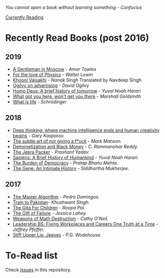*You cannot open a book without learning something - Confucius*

[Currently
Reading](https://github.com/amsaha/my-reading-list/issues?q=is%3Aissue+is%3Aopen+label%3A%22%5B+CURRENTLY+READING+%5D%22)

# Recently Read Books (post 2016)

## 2019 ##

- [A Gentleman in Moscow](https://github.com/amsaha/my-reading-list/issues/36) - *Amor Towles*
- [For the love of Physics](https://github.com/amsaha/my-reading-list/issues/6) - *Walter Lewin*
- [Khooni Vaisakhi](https://github.com/amsaha/my-reading-list/issues/34) - *Nanak Singh* Translated by Navdeep Singh
- [Ogilvy on advertising](https://github.com/amsaha/my-reading-list/issues/31) - *David Ogilvy*
- [Homo Deus: A brief history of tomorrow](https://github.com/amsaha/my-reading-list/issues/5) - *Yuval Noah Harari*
- [What got you here, won't get you there](https://github.com/amsaha/my-reading-list/issues/32) - *Marshall Goldsmith*
- [What is life](https://github.com/amsaha/my-reading-list/issues/9) - *Schrödinger*

## 2018 ##
- [Deep thinking: where machine intelligence ends and human creativity begins](https://github.com/amsaha/my-reading-list/issues/12) - *Gary Kasparov.*
- [The subtle art of not giving a f*uck](https://github.com/amsaha/my-reading-list/issues/27) - *Mark Manson.*
- [Demonetization and Black Money](https://github.com/amsaha/my-reading-list/issues/11) - *C. Rammanohar Reddy.*
- [The Jeera Packer](https://github.com/amsaha/my-reading-list/issues/16) - *Prashant Yadav.*
- [Sapiens: A Brief History of Humankind](https://github.com/amsaha/my-reading-list/issues/17) - *Yuval Noah Harari.*
- [The Burden of Democracy](https://github.com/amsaha/my-reading-list/issues/18) - *Pratap Bhanu Mehta.*
- [The Gene: An Intimate History](https://github.com/amsaha/my-reading-list/issues/19) - *Siddhartha Mukherjee.*

## 2017 ##
- [The Master Algorithm](https://github.com/amsaha/my-reading-list/issues/20) - *Pedro Domingos.*
- [Train to Pakistan](https://github.com/amsaha/my-reading-list/issues/21)- *Khushwant Singh.*
- [The Gita For Children](https://github.com/amsaha/my-reading-list/issues/22) - *Roopa Pai.*
- [The Gift of Failure](https://github.com/amsaha/my-reading-list/issues/23) - *Jessica Lahey.*
- [Weapons of Math Destruction](https://github.com/amsaha/my-reading-list/issues/24) - *Cathy O'Neil.*
- [Leadership BS: Fixing Workplaces and Careers One Truth at a Time](https://github.com/amsaha/my-reading-list/issues/25) - *Jeffrey Pfeffer.*
- [Stiff Upper Lip, Jeeves](https://github.com/amsaha/my-reading-list/issues/26) - *P.G. Wodehouse.*

# To-Read list
Check [issues](https://github.com/amsaha/Books/issues) in this repository.
